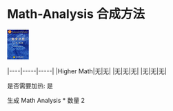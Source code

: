 # Math-Analysis 合成方法

![Icon](fe0f7a579ffcf704aafeb0bb409b5bf3.jpg)

|----|-----|-----|
|Higher Math|无|无|
|无|无|无|
|无|无|无|

是否需要加热: 是

生成 Math Analysis \* 数量 2
<br/> <br/> <br/> 

